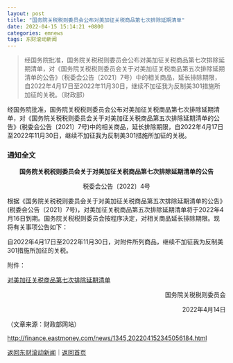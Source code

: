 ```yaml
---
layout: post
title: "国务院关税税则委员会公布对美加征关税商品第七次排除延期清单"
date: 2022-04-15 15:14:21 +0800
categories: emnews
tags: 东财滚动新闻
---
```

> 经国务院批准，国务院关税税则委员会公布对美加征关税商品第七次排除延期清单，对《国务院关税税则委员会关于对美加征关税商品第五次排除延期清单的公告》（税委会公告〔2021〕7号）中的相关商品，延长排除期限，自2022年4月17日至2022年11月30日，继续不加征我为反制美301措施所加征的关税。（财政部）

<p>经国务院批准，国务院关税税则委员会公布对美加征关税商品第七次排除延期清单，对《国务院关税税则委员会关于对美加征关税商品第五次排除延期清单的公告》(税委会公告〔2021〕7号)中的相关商品，延长排除期限，自2022年4月17日至2022年11月30日，继续不加征我为反制美301措施所加征的关税。</p><h3 class="emh3">通知全文</h3><p style="text-align:center;"><strong>国务院关税税则委员会关于对美加征关税商品第七次排除延期清单的公告</strong></p><p style="text-align:center;">税委会公告〔2022〕4号</p><p>根据《国务院关税税则委员会关于对美加征关税商品第五次排除延期清单的公告》(税委会公告〔2021〕7号)，对美加征关税商品第五次排除延期清单将于2022年4月16日到期。国务院关税税则委员会按程序决定，对相关商品延长排除期限。现将有关事项公告如下：</p><p>自2022年4月17日至2022年11月30日，对附件所列商品，继续不加征我为反制美301措施所加征的关税。</p><p>附件：</p><p><a href="https://dfscdn.dfcfw.com/download/A2_cms_f_20220415151518128692&direct=1&abc6026.pdf">对美加征关税商品第七次排除延期清单</a></p><p style="text-align:right;">国务院关税税则委员会</p><p style="text-align:right;">2022年4月14日</p><p class="em_media">（文章来源：财政部网站）</p>

<http://finance.eastmoney.com/news/1345,202204152345056184.html>

[返回东财滚动新闻](//finews.withounder.com/emnews/)｜[返回首页](//finews.withounder.com/)